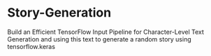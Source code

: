 # Story-Generation
Build an Efficient TensorFlow Input Pipeline for Character-Level Text Generation and using this text to generate a random story using tensorflow.keras
